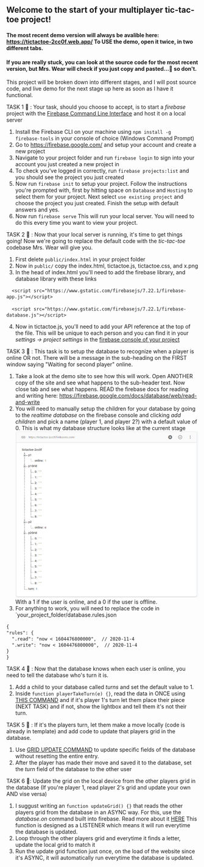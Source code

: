 ## Welcome to the start of your multiplayer tic-tac-toe project! 


#### The most recent demo version will always be avalible here: <https://tictactoe-2cc0f.web.app/> To USE the demo, open it twice, in two different tabs. 

#### If you are really stuck, you can look at the source code for the most recent version, but Mrs. Wear will check if you just copy and pasted...👀 so don't. 

This project will be broken down into different stages, and I will post source code, and live demo for the next stage up here as soon as I have it functional. 

TASK 1 🐳 : Your task, should you choose to accept, is to start a *firebase* project with the [Firebase Command Line Interface](https://firebase.google.com/docs/cli)
and host it on a local server
  1. Install the Firebase CLI on your machine using `npm install -g firebase-tools` in your console of choice (Windows Command Prompt)
  2. Go to <https://firebase.google.com/> and setup your account and create a new project
  3. Navigate to your project folder and run `firebase login` to sign into your account you just created a new project in
  4. To check you've logged in correctly, run `firebase projects:list` and you should see the project you just created
  5. Now run `firebase init` to setup your project. Follow the instructions you're prompted with, first by hitting space on `Database` and `Hosting` 
  to select them for your project. Next select `use existing project` and choose the project you just created. Finish the setup with default answers and yes. 
  6. Now run `firebase serve` This will run your local server. You will need to do this every time you want to view your project. 
  
TASK 2 🐤 : Now that your local server is running, it's time to get things going! Now we're going to replace the default code with the *tic-tac-toe* codebase Mrs. Wear will give
you. 
  1. First delete `public/index.html` in your project folder
  2. Now in `public/` copy the index.html, tictactoe.js, tictactoe.css, and x.png
  3. In the head of index.html you'll need to add the firebase library, and database library with these links 
  ```
    <script src="https://www.gstatic.com/firebasejs/7.22.1/firebase-app.js"></script>

    <script src="https://www.gstatic.com/firebasejs/7.22.1/firebase-database.js"></script>
  ```
    
  4. Now in tictactoe.js, you'll need to add your API reference at the top of the file. This will be unique to each person and you can find it in your *settings -> project settings*
  in the [firebase console of your project](https://console.firebase.google.com/)
  
TASK 3 🐢 : This task is to setup the database to recognize when a player is online OR not. There will be a message in the sub-heading on the FIRST window saying "Waiting for second player" 
online. 
  1. Take a look at the demo site to see how this will work. Open ANOTHER copy of the site and see what happens to the sub-header text. Now close tab and see what happens. READ the firebase docs for reading and writing here: <https://firebase.google.com/docs/database/web/read-and-write> 
  2. You will need to manually setup the children for your database by going to the *realtime database* on the firebase console and clicking *add children* and pick a name
  (player 1, and player 2?) with a default value of 0. This is what my database structure looks like at the current stage ![image](https://github.com/MatthewHightech/firebase-tic-tac-toe/blob/master/public/dbStructure.PNG) With a 1 if the user is online, and a 0 if the user is offline. 
  3. For anything to work, you will need to replace the code in `your_project_folder/database.rules.json
  ``` 
  {
  "rules": {
    ".read": "now < 1604476800000",  // 2020-11-4
    ".write": "now < 1604476800000",  // 2020-11-4
  }
}
```

TASK 4 🦊 : Now that the database knows when each user is online, you need to tell the database who's turn it is. 
1. Add a child to your database called *turns* and set the default value to 1. 
2. Inside `function playerTakeTurn(e) {}`, read the data in ONCE using [THIS COMMAND](https://firebase.google.com/docs/database/web/read-and-write#read_data_once) and if it's player 1's turn let them place their piece (NEXT TASK) and if not, show the lightbox and tell them it's not their turn. 

TASK 5 🐙 : If it's the players turn, let them make a move locally (code is already in template) and add code to update that players grid in the database. 
1. Use [GRID UPDATE COMMAND](https://firebase.google.com/docs/database/web/read-and-write#update_specific_fields) to update specific fields of the database without resetting the entire entry. 
2. After the player has made their move and saved it to the database, set the *turn* field of the database to the other user

TASK 6 🦜: Update the grid on the local device from the other players grid in the database (If you're player 1, read player 2's grid and update your own AND vise versa)
1. I suggust writing an `function updateGrid() {}` that reads the other players grid from the database in an ASYNC way. For this, use the *database.on* command built into firebase. Read more about it [HERE](https://firebase.google.com/docs/database/web/read-and-write#listen_for_value_events) This function is designed as a LISTENER which means it will run everytime the database is updated. 
2. Loop through the other players grid and everytime it finds a letter, update the local grid to match it
3. Run the update grid function just once, on the load of the website since it's ASYNC, it will automatically run everytime the database is updated. 
